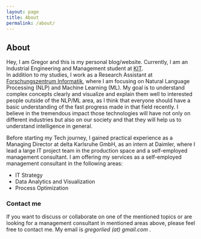```yaml
---
layout: page
title: About
permalink: /about/
---
```


## About

Hey, I am Gregor and this is my personal blog/website. Currently, I am an Industrial Engineering and Management student at [KIT](https://www.kit.edu/).<br>
In addition to my studies, I work as a Research Assistant at [Forschungszentrum Informatik](http://fzi.de/), where I am focusing on Natural Language Processing (NLP) and Machine Learning (ML). My goal is to understand complex concepts clearly and visualize and explain them well to interested people outside of the NLP/ML area, as I think that everyone should have a basic understanding of the fast progress made in that field recently. I believe in the tremendous impact those technologies will have not only on different industries but also on our society and that they will help us to understand intelligence in general.

<!---

My research interests include:
* 
* 
* 
-->

Before starting my Tech journey, I gained practical experience as a Managing Director at delta Karlsruhe GmbH, as an intern at Daimler, where I lead a large IT project team in the production space and a self-employed management consultant. I am offering my services as a self-employed management consultant in the following areas:

* IT Strategy
* Data Analytics and Visualization
* Process Optimization

### Contact me
If you want to discuss or collaborate on one of the mentioned topics or are looking for a management consultant in mentioned areas above, please feel free to contact me. My email is *gregorlied (at) gmail.com* .